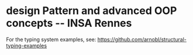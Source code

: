 # design Pattern and advanced OOP concepts -- INSA Rennes

For the typing system examples, see: 
https://github.com/arnobl/structural-typing-examples
